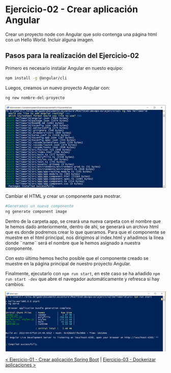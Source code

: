 # Ejercicio-02 - Crear aplicación Angular

Crear un proyecto node con Angular que solo contenga una página html con un Hello World. Incluir alguna imagen.

## Pasos para la realización del Ejercicio-02
Primero es necesario instalar Angular en nuesto equipo:

```sh
npm install -g @angular/cli
```
Luegos, creamos un nuevo proyecto Angular con:

```sh
ng new nombre-del-proyecto
```

![Captura_1](resources/1.PNG)

Cambiar el HTML y crear un componente para mostrar.

```sh
#Generamos un nuevo componente 
ng generate component image
```
Dentro de la carpeta app, se creará una nueva carpeta con el nombre que le hemos dado anteriormente, dentro de ahí, se generará un archivo html que es donde podremos crear lo que queramos.
Para que el componente se muestre en el html principal, nos dirigimos al index.html y añadimos la linea <app-name></app-name> donde ¨name¨ será el nombre que le hemos asignado a nuestra componente.

Con esto último hemos hecho posible que el componente creado se muestre en la página principal de nuestro proyecto Angular.

Finalmente, ejecutarlo con `npm run start`, en este caso se ha añadido `npm run start -dev` que abre el navegador automáticamente y refresca si hay cambios.

![Captura_2](resources/2.PNG)


[< Ejercicio-01 - Crear aplicación Spring Boot](../Ejercicio-01/) | [ Ejercicio-03 - Dockerizar aplicaciones >](../Ejercicio-03/)
